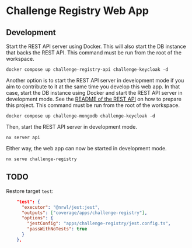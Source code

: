 # Challenge Registry Web App

## Development

Start the REST API server using Docker. This will also start the DB instance
that backs the REST API. This command must be run from the root of the
workspace.

```console
docker compose up challenge-registry-api challenge-keycloak -d
```

Another option is to start the REST API server in development mode if you aim to
contribute to it at the same time you develop this web app. In that case, start
the DB instance using Docker and start the REST API server in development mode.
See the [README of the REST API](../api/README.md) on how to prepare this
project. This command must be run from the root of the workspace.

```console
docker compose up challenge-mongodb challenge-keycloak -d
```

Then, start the REST API server in development mode.

```console
nx server api
```

Either way, the web app can now be started in development mode.

```console
nx serve challenge-registry
```

## TODO

Restore target `test`:

```json
    "test": {
      "executor": "@nrwl/jest:jest",
      "outputs": ["coverage/apps/challenge-registry"],
      "options": {
        "jestConfig": "apps/challenge-registry/jest.config.ts",
        "passWithNoTests": true
      }
    },
```